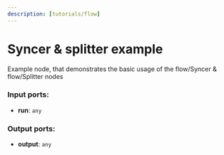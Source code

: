 ```yaml
---
description: [tutorials/flow]
---
```


# Syncer & splitter example

Example node, that demonstrates the basic usage of the flow/Syncer & flow/Splitter nodes

### Input ports:

* __run__: `any`

### Output ports:

* __output__: `any`

